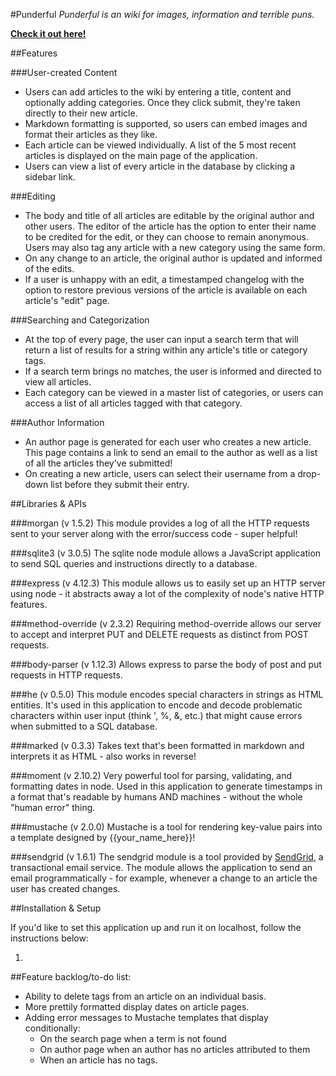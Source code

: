 #Punderful
_Punderful is an wiki for images, information and terrible puns._

**[Check it out here!](http://45.55.146.194:3000/)**

##Features

###User-created Content
  - Users can add articles to the wiki by entering a title, content and optionally adding categories. Once they click submit, they're taken directly to their new article.
  - Markdown formatting is supported, so users can embed images and format their articles as they like.
  - Each article can be viewed individually. A list of the 5 most recent articles is displayed on the main page of the application.
  - Users can view a list of every article in the database by clicking a sidebar link.

###Editing
  - The body and title of all articles are editable by the original author and other users. The editor of the article has the option to enter their name to be credited for the edit, or they can choose to remain anonymous. Users may also tag any article with a new category using the same form.
  - On any change to an article, the original author is updated and informed of the edits.
  - If a user is unhappy with an edit, a timestamped changelog with the option to restore previous versions of the article is available on each article's "edit" page.

###Searching and Categorization
  - At the top of every page, the user can input a search term that will return a list of results for a string within any article's title or category tags.
  - If a search term brings no matches, the user is informed and directed to view all articles.
  - Each category can be viewed in a master list of categories, or users can access a list of all articles tagged with that category.

###Author Information
  - An author page is generated for each user who creates a new article. This page contains a link to send an email to the author as well as a list of all the articles they've submitted!
  - On creating a new article, users can select their username from a drop-down list before they submit their entry.

##Libraries & APIs

###morgan (v 1.5.2)
This module provides a log of all the HTTP requests sent to your server along with the error/success code - super helpful!

###sqlite3 (v 3.0.5)
The sqlite node module allows a JavaScript application to send SQL queries and instructions directly to a database.

###express (v 4.12.3)
This module allows us to easily set up an HTTP server using node - it abstracts away a lot of the complexity of node's native HTTP features.

###method-override (v 2.3.2)
Requiring method-override allows our server to accept and interpret PUT and DELETE requests as distinct from POST requests.

###body-parser (v 1.12.3)
Allows express to parse the body of post and put requests in HTTP requests.

###he (v 0.5.0)
This module encodes special characters in strings as HTML entities. It's used in this application to encode and decode problematic characters within user input (think ', %, &, etc.) that might cause errors when submitted to a SQL database.

###marked (v 0.3.3)
Takes text that's been formatted in markdown and interprets it as HTML - also works in reverse!

###moment (v 2.10.2)
Very powerful tool for parsing, validating, and formatting dates in node. Used in this application to generate timestamps in a format that's readable by humans AND machines - without the whole "human error" thing.

###mustache (v 2.0.0)
Mustache is a tool for rendering key-value pairs into a template designed by {{your_name_here}}!

###sendgrid (v 1.6.1)
The sendgrid module is a tool provided by [SendGrid](https://sendgrid.com/), a transactional email service. The module allows the application to send an email programmatically - for example, whenever a change to an article the user has created changes.

##Installation & Setup

If you'd like to set this application up and run it on localhost, follow the instructions below:

1.

##Feature backlog/to-do list:
  - Ability to delete tags from an article on an individual basis.
  - More prettily formatted display dates on article pages.
  - Adding error messages to Mustache templates that display conditionally:
    - On the search page when a term is not found
    - On author page when an author has no articles attributed to them
    - When an article has no tags.
